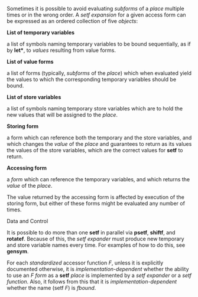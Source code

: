  

Sometimes it is possible to avoid evaluating *subforms* of a *place* multiple times or in the wrong order. A *setf expansion* for a given access form can be expressed as an ordered collection of five *objects*: 

**List of temporary variables** 

a list of symbols naming temporary variables to be bound sequentially, as if by **let\***, to *values* resulting from value forms. 

**List of value forms** 

a list of forms (typically, *subforms* of the *place*) which when evaluated yield the values to which the corresponding temporary variables should be bound. 

**List of store variables** 

a list of symbols naming temporary store variables which are to hold the new values that will be assigned to the *place*. 

**Storing form** 

a form which can reference both the temporary and the store variables, and which changes the *value* of the *place* and guarantees to return as its values the values of the store variables, which are the correct values for **setf** to return. 

**Accessing form** 

a *form* which can reference the temporary variables, and which returns the *value* of the *place*. 

The value returned by the accessing form is affected by execution of the storing form, but either of these forms might be evaluated any number of times. 

Data and Control 





It is possible to do more than one **setf** in parallel via **psetf**, **shiftf**, and **rotatef**. Because of this, the *setf expander* must produce new temporary and store variable names every time. For examples of how to do this, see **gensym**. 

For each *standardized* accessor function *F*, unless it is explicitly documented otherwise, it is *implementation-dependent* whether the ability to use an *F form* as a **setf** *place* is implemented by a *setf expander* or a *setf function*. Also, it follows from this that it is *implementation-dependent* whether the name (setf *F*) is *fbound*. 

